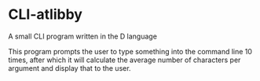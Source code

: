 # CLI-atlibby
A small CLI program written in the D language

This program prompts the user to type something into the command line 10 times, 
after which it will calculate the average number of characters per argument and display
that to the user.
